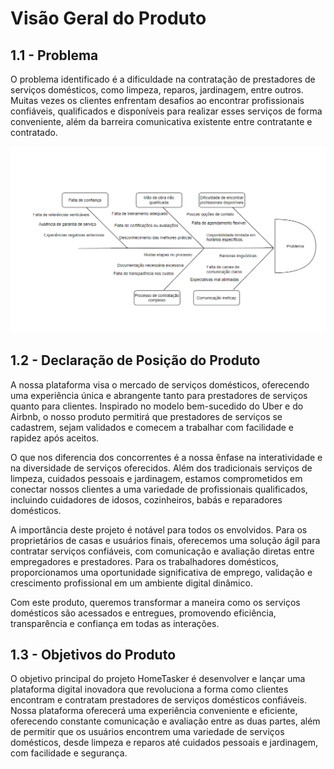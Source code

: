 # Visão Geral do Produto

## 1.1 - Problema

O problema identificado é a dificuldade na contratação de prestadores de serviços domésticos, como limpeza, reparos, jardinagem, entre outros. Muitas vezes os clientes enfrentam desafios ao encontrar profissionais confiáveis, qualificados e disponíveis para realizar esses serviços de forma conveniente, além da barreira comunicativa existente entre contratante e contratado.

![Diagrama](assets/diagrama-peixe.png)

## 1.2 - Declaração de Posição do Produto

A nossa plataforma visa o mercado de serviços domésticos, oferecendo uma experiência única e abrangente tanto para prestadores de serviços quanto para clientes. Inspirado no modelo bem-sucedido do Uber e do Airbnb, o nosso produto permitirá que prestadores de serviços se cadastrem, sejam validados e comecem a trabalhar com facilidade e rapidez após aceitos.

O que nos diferencia dos concorrentes é a nossa ênfase na interatividade e na diversidade de serviços oferecidos. Além dos tradicionais serviços de limpeza, cuidados pessoais e jardinagem, estamos comprometidos em conectar nossos clientes a uma variedade de profissionais qualificados, incluindo cuidadores de idosos, cozinheiros, babás e reparadores domésticos.

A importância deste projeto é notável para todos os envolvidos. Para os proprietários de casas e usuários finais, oferecemos uma solução ágil para contratar serviços confiáveis, com comunicação e avaliação diretas entre empregadores e prestadores. Para os trabalhadores domésticos, proporcionamos uma oportunidade significativa de emprego, validação e crescimento profissional em um ambiente digital dinâmico.

Com este produto, queremos transformar a maneira como os serviços domésticos são acessados e entregues, promovendo eficiência, transparência e confiança em todas as interações.

## 1.3 - Objetivos do Produto

O objetivo principal do projeto HomeTasker é desenvolver e lançar uma plataforma digital inovadora que revoluciona a forma como clientes encontram e contratam prestadores de serviços domésticos confiáveis. Nossa plataforma oferecerá uma experiência conveniente e eficiente, oferecendo constante comunicação e avaliação entre as duas partes, além de permitir que os usuários encontrem uma variedade de serviços domésticos, desde limpeza e reparos até cuidados pessoais e jardinagem, com facilidade e segurança.